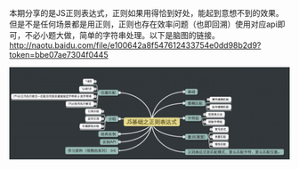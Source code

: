 
本期分享的是JS正则表达式，正则如果用得恰到好处，能起到意想不到的效果。但是不是任何场景都是用正则，正则也存在效率问题（也即回溯）使用对应api即可，不必小题大做，简单的字符串处理。以下是脑图的链接。
http://naotu.baidu.com/file/e100642a8f547612433754e0dd98b2d9?token=bbe07ae7304f0445

![image](https://github.com/daipanpan/Front-End-Sharing/blob/sharing/%E3%80%902018-08-17%E3%80%91JS%E5%9F%BA%E7%A1%80%E4%B9%8B%E6%AD%A3%E5%88%99%E8%A1%A8%E8%BE%BE%E5%BC%8F/daipan-%E6%AD%A3%E5%88%99/regx.png)
